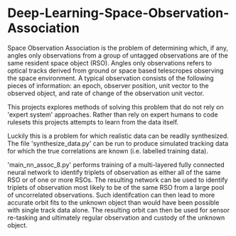 # Deep-Learning-Space-Observation-Association

Space Observation Association is the problem of determining which, if any, angles only observations from a group of untagged observations are of the same resident space object (RSO).  Angles only observations refers to optical tracks derived from ground or space based telescropes observing the space environment.  A typical observation consists of the following pieces of information: an epoch, observer position, unit vector to the observed object, and rate of change of the observation unit vector. 

This projects explores methods of solving this problem that do not rely on 'expert system' approaches.  Rather than rely on expert humans to code rulesets this projects attempts to learn from the data itself.

Luckily this is a problem for which realistic data can be readily synthesized.  The file 'synthesize_data.py' can be run to produce simulated tracking data for which the true correlations are known (i.e. labelled training data).

'main_nn_assoc_8.py' performs training of a multi-layered fully connected neural network to identify triplets of observation as either all of the same RSO or of one or more RSOs.  The resulting network can be used to identify triplets of observation most likely to be of the same RSO from a large pool of uncorrelated observations.  Such identifcation can then lead to more accurate orbit fits to the unknown object than would have been possible with single track data alone.  The resulting orbit can then be used for sensor re-tasking and ultimately regular observation and custody of the unknown object.
